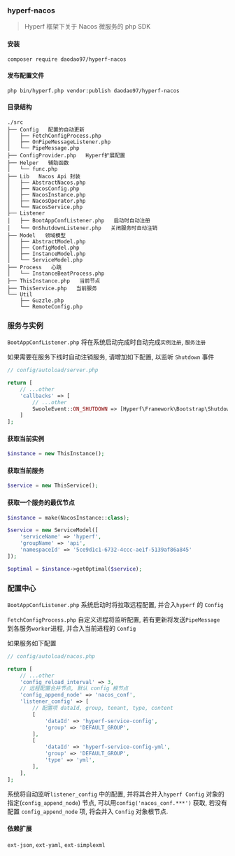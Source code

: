 ### hyperf-nacos
> Hyperf 框架下关于 Nacos 微服务的 php SDK

#### 安装
```shell
composer require daodao97/hyperf-nacos
```

#### 发布配置文件

```shell
php bin/hyperf.php vendor:publish daodao97/hyperf-nacos
```

#### 目录结构
```shell
./src
├── Config   配置的自动更新
│   ├── FetchConfigProcess.php
│   ├── OnPipeMessageListener.php
│   └── PipeMessage.php
├── ConfigProvider.php   Hyperf扩展配置
├── Helper   辅助函数
│   └── func.php
├── Lib   Nacos Api 封装
│   ├── AbstractNacos.php
│   ├── NacosConfig.php
│   ├── NacosInstance.php
│   ├── NacosOperator.php
│   └── NacosService.php
├── Listener  
│   ├── BootAppConfListener.php   启动时自动注册
│   └── OnShutdownListener.php   关闭服务时自动注销
├── Model   领域模型
│   ├── AbstractModel.php
│   ├── ConfigModel.php
│   ├── InstanceModel.php
│   └── ServiceModel.php
├── Process   心跳
│   └── InstanceBeatProcess.php
├── ThisInstance.php   当前节点
├── ThisService.php   当前服务
└── Util
    ├── Guzzle.php
    └── RemoteConfig.php
```

### 服务与实例

`BootAppConfListener.php` 将在系统启动完成时自动完成`实例注册`, `服务注册` 

如果需要在服务下线时自动注销服务, 请增加如下配置, 以监听 `Shutdown` 事件

```php
// config/autoload/server.php

return [
    // ...other
    'callbacks' => [
        // ...other
        SwooleEvent::ON_SHUTDOWN => [Hyperf\Framework\Bootstrap\ShutdownCallback::class, 'onShutdown']
    ]
];
```

#### 获取当前实例

```php
$instance = new ThisInstance();
```

#### 获取当前服务

```php
$service = new ThisService();
```

#### 获取一个服务的最优节点

```php
$instance = make(NacosInstance::class);

$service = new ServiceModel([
    'serviceName' => 'hyperf',
    'groupName' => 'api',
    'namespaceId' => '5ce9d1c1-6732-4ccc-ae1f-5139af86a845'
]);

$optimal = $instance->getOptimal($service);

```

### 配置中心

`BootAppConfListener.php` 系统启动时将拉取远程配置, 并合入`hyperf` 的 `Config`

`FetchConfigProcess.php` 自定义进程将监听配置, 若有更新将发送`PipeMessage` 到各服务`worker`进程, 并合入当前进程的 `Config`

如果服务如下配置
```php
// config/autoload/nacos.php

return [
    // ...other
    'config_reload_interval' => 3,
    // 远程配置合并节点, 默认 config 根节点
    'config_append_node' => 'nacos_conf',
    'listener_config' => [
        // 配置项 dataId, group, tenant, type, content
        [
            'dataId' => 'hyperf-service-config',
            'group' => 'DEFAULT_GROUP',
        ],
        [
            'dataId' => 'hyperf-service-config-yml',
            'group' => 'DEFAULT_GROUP',
            'type' => 'yml',
        ],
    ],
];
```
系统将自动监听`listener_config` 中的配置, 并将其合并入`hyperf Config` 对象的指定(`config_append_node`) 节点, 可以用`config('nacos_conf.***')` 获取, 若没有配置 `config_append_node` 项, 将会并入 `Config` 对象根节点. 

#### 依赖扩展

`ext-json`, `ext-yaml`, `ext-simplexml`

